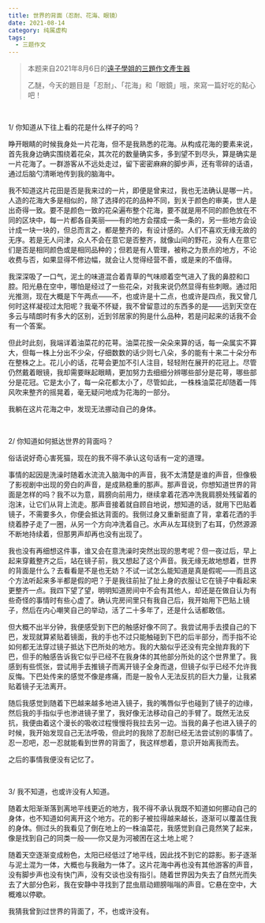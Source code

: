 ```yaml
---
title: 世界的背面（忍耐、花海、眼镜）
date: 2021-08-14
category: 纯属虚构
tags:
  - 三题作文
---
```


> 本题来自2021年8月6日的[遠子學姐的三題作文產生器](https://cn.shindanmaker.com/250356)
>
> 乙醚，今天的題目是「忍耐」、「花海」和「眼鏡」哦，來寫一篇好吃的點心吧！

&nbsp;

1/ 你知道从下往上看的花是什么样子的吗？

睁开眼睛的时候我身处一片花海，但不是我熟悉的花海。从构成花海的要素来说，首先我身边确实围绕着花朵，其次花的数量确实多，多到望不到尽头，算是确实是一片花海了。一群游客从不远处走过，留下密密麻麻的脚步声，还有零碎的话语，通过后脑勺清晰地传到我的脑海中。

我不知道这片花田是否是我来过的一片，即便是曾来过，我也无法确认是哪一片。人造的花海大多是相似的，除了选择的花的品种不同，到关于颜色的审美，世人是出奇得一致。要不是颜色一致的花朵遍布整个花海，要不就是用不同的颜色放在不同的区块中，每一片都各自美丽——有的地方会摆成一条一条的，另一些地方会设计成一块一块的，但总而言之，都是整齐的，有设计感的。人们不喜欢无缘无故的无序。若是无人问津，众人不会在意它是否整齐，就像山间的野花，没有人在意它们是否是相同颜色或是相同品种的；但若是有人管理，被称之为景点的地方，不论收费与否，如果显得不修边幅，就会让人觉得经营不善，或是来的不值得。

我深深吸了一口气，泥土的味道混合着青草的气味顺着空气进入了我的鼻腔和口腔。阳光悬在空中，哪怕是经过了一些花朵，对我来说仍然显得有些刺眼。通过阳光推测，现在大概是下午两点——不，也或许是十二点，也或许是四点，我又曾几何时这样凝视过太阳呢？我毫不怀疑，我不曾留意过的东西多的是——远到天空在多云与晴朗时有多大的区别，近到邻居家的狗是什么品种，若是问起来的话我不会有一个答案。

但此时此刻，我端详着油菜花的花萼。油菜花按一朵朵来算的话，每一朵属实不算大，但每一株上分出不少朵，仔细数数的话少则七八朵，多的能有十来二十朵分布在整株之上。花儿小的话，花萼会更加不引人注目，轻轻附在展开的花冠上。尽管仍然戴着眼镜，我却需要眯起眼睛，更加努力去细细分辨哪些部分是花萼，哪些部分是花冠。它是太小了，每一朵花都太小了，尽管如此，一株株油菜花却随着一阵风吹来整齐的摇晃着，毫无疑问地成为花海的一部分。

我躺在这片花海之中，发现无法挪动自己的身体。

&nbsp;

2/ 你知道如何抵达世界的背面吗？

俗话说好奇心害死猫，现在的我不得不承认这句话有一定的道理。

事情的起因是洗澡时随着水流流入脑海中的声音，我不太清楚是谁的声音，但像极了影视剧中出现的旁白的声音，是成熟稳重的那声。那声音说，你想知道世界的背面是怎样的吗？我不以为意，肩膀向前用力，继续拿着花洒冲洗我肩膀处残留着的泡沫，让它们从背上流走。那声音接着就自顾自地说，想知道的话，就用下巴贴着镜子，不需要多久，你便会抵达背面的。我侧过身又重新挺直了背，拿着花洒的手绕着脖子走了一圈，从另一个方向冲洗着自己。水声从左耳绕到了右耳，仍然源源不断地持续着，但那男声却再也没有出现了。

我也没有再细想这件事，谁又会在意洗澡时突然出现的思考呢？但一夜过后，早上起来穿戴整齐之后，站在镜子前，我又想起了这个声音。我无缘无故地想着，世界的背面是什么？去看看是不是也无妨？不试一试怎么能知道是真是假呢——而且这个方法听起来多半都是假的吧？于是我往前扯了扯上身的衣服让它在镜子中看起来更整齐一点。我四下望了望，明明知道房间中不会有其他人，却还是在做自认为有些奇怪的事情时有些心虚了。确认完房间里只有我自己后，我开始用下巴贴上镜子，然后在内心嘲笑自己的举动，活了二十多年了，还是什么话都敢信。

但大概不出半分钟，我便感受到下巴的触感好像不同了。我尝试用手去摸自己的下巴，发现就算紧贴着镜面，我的手也不过只能触碰到下巴的后半部分，而手指不论如何都无法穿过镜子抵达下巴所处的地方。我的大脑似乎还没有完全抛弃我的下巴，但手的触感告诉我它似乎已经不在我身体的其他部分所处的这个世界里了。我感到有些慌张，尝试用手去推镜子而离开镜子全身而退，但镜子似乎已经不允许我反悔。下巴处传来的感觉不像是疼痛，而是一股令人无法反抗的巨大力量，让我紧贴着镜子无法离开。

随后我感觉到随着下巴越来越多地进入镜子，我的嘴唇似乎也碰到了镜子的边缘，然后我的手指似乎也渗进镜子里了，我好像无法移动自己的手臂了。既然无法反抗，我便由着这个漫长的吸收过程慢慢将我拉去另一边。当我的鼻子也进入镜子的时候，我开始发现自己无法呼吸，但此时的我除了忍耐已经无法尝试别的事情了。忍一忍吧，忍一忍就能看到世界的背面了，我这样想着，意识开始离我而去。

之后的事情我便没有记忆了。

&nbsp;

3/ 我不知道，也或许没有人知道。

随着太阳渐渐落到离地平线更近的地方，我不得不承认我既不知道如何挪动自己的身体，也不知道如何离开这个地方。花的影子被拉得越来越长，逐渐可以覆盖住我的身体。侧过头的我看见了倒在地上的一株油菜花，我感觉到自己竟然笑了起来，像是找到自己的同类一般——你又是为河被困在这土地上呢？

随着天空逐渐变成粉色，太阳已经低过了地平线，因此找不到它的踪影。影子逐渐与泥土混为一体，大概也与我融为一体了。这片花海中再也没有其他游客的声音，没有脚步声也没有快门声，没有交谈也没有指引。随着世界因为失去了自然光而失去了大部分色彩，我在安静中寻找到了昆虫扇动翅膀嗡嗡的声音。它悬在空中，大概难以停歇。

我猜我曾到过世界的背面了，不，也或许没有。

